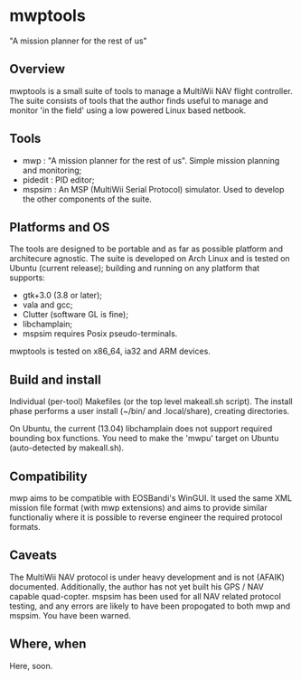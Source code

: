 mwptools
========

"A mission planner for the rest of us"


## Overview

mwptools is a small suite of tools to manage a MultiWii NAV flight
controller. The suite consists of tools that the author finds useful
to manage and monitor 'in the field' using a low powered Linux based
netbook.

## Tools

 * mwp : "A mission planner for the rest of us". Simple mission planning and monitoring;
 * pidedit : PID editor;
 * mspsim : An MSP (MultiWii Serial Protocol) simulator. Used to develop the other components of the suite.

## Platforms and OS

The tools are designed to be portable and as far as possible platform and architecure agnostic. The suite is developed on Arch Linux and is tested on Ubuntu (current release); building and running on any platform that supports:

 * gtk+3.0 (3.8 or later);
 * vala and gcc;
 * Clutter (software GL is fine);
 * libchamplain;
 * mspsim requires Posix pseudo-terminals. 

mwptools is tested on x86_64, ia32 and ARM devices.

## Build and install

Individual (per-tool) Makefiles (or the top level makeall.sh script). The install phase performs a user install (~/bin/ and .local/share), creating directories. 

On Ubuntu, the current (13.04) libchamplain does not support required bounding box functions. You need to make the 'mwpu' target on Ubuntu (auto-detected by makeall.sh).

## Compatibility

mwp aims to be compatible with EOSBandi's WinGUI. It used the same XML mission file format (with mwp extensions) and aims to provide similar functionaliy where it is possible to reverse engineer the required protocol formats.

## Caveats

The MultiWii NAV protocol is under heavy development and is not  (AFAIK) documented. Additionally, the author has not yet built his GPS / NAV capable quad-copter. mspsim has been used for all NAV related protocol testing, and any errors are likely to have been propogated to both mwp and mspsim. You have been warned.

## Where, when

Here, soon.
